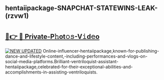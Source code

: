 ## hentaiipackage-SNAPCHAT-STATEWINS-LEAK-(rzvw1)


# <h2><a href="https://mediaupload.pro?-20M">🔗👉 🔴 Private-P𝚑ot𝚘𝚜-V𝚒d𝚎o</a></h2>

[![NEW UPDATED](https://i.imgur.com/0qMVB7G.gif)](https://mediaupload.pro?-20M)
Online-influencer-hentaiipackage,known-for-publishing-dance-and-lifestyle-content,-including-performances-and-vlogs-on-social-media-platforms.Brilliant-ventriloquist-assistant-hentaiipackage,celebrated-for-their-exceptional-abilities-and-accomplishments-in-assisting-ventriloquists.  